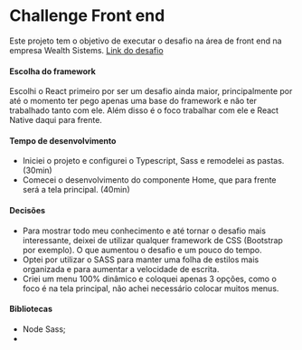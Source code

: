 
# Challenge Front end
Este projeto tem o objetivo de executar o desafio na área de front end na empresa Wealth Sistems. [Link do desafio](https://github.com/WealthSystems/frontend-challenge)

#### Escolha do framework
Escolhi o React primeiro por ser um desafio ainda maior, principalmente por até o momento ter pego apenas uma base do framework e não ter trabalhado tanto com ele.
Além disso é o foco trabalhar com ele e React Native daqui para frente.

#### Tempo de desenvolvimento
- Iniciei o projeto e configurei o Typescript, Sass e remodelei as pastas. (30min)
- Comecei o desenvolvimento do componente Home, que para frente será a tela principal. (40min)

#### Decisões
- Para mostrar todo meu conhecimento e até tornar o desafio mais interessante, deixei de utilizar qualquer framework de CSS (Bootstrap por exemplo). O que aumentou o desafio e um pouco do tempo.
- Optei por utilizar o SASS para manter uma folha de estilos mais organizada e para aumentar a velocidade de escrita.
- Criei um menu 100% dinâmico e coloquei apenas 3 opções, como o foco é na tela principal, não achei necessário colocar muitos menus.

#### Bibliotecas
- Node Sass;
- 
